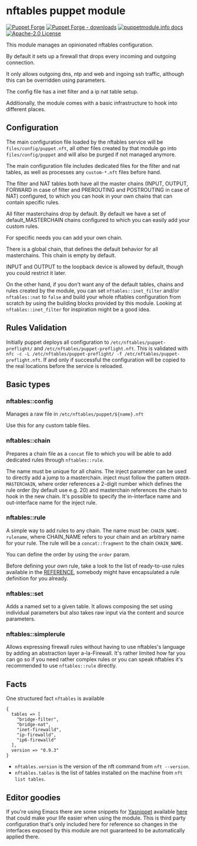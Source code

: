 # nftables puppet module

[![Puppet Forge](https://img.shields.io/puppetforge/v/puppet/nftables.svg)](https://forge.puppetlabs.com/puppet/nftables)
[![Puppet Forge - downloads](https://img.shields.io/puppetforge/dt/puppet/nftables.svg)](https://forge.puppetlabs.com/puppet/nftables)
[![puppetmodule.info docs](http://www.puppetmodule.info/images/badge.png)](http://www.puppetmodule.info/m/puppet-nftables)
[![Apache-2.0 License](https://img.shields.io/github/license/voxpupuli/puppet-nftables.svg)](LICENSE)

This module manages an opinionated nftables configuration.

By default it sets up a firewall that drops every incoming
and outgoing connection.

It only allows outgoing dns, ntp and web and ingoing ssh
traffic, although this can be overridden using parameters.

The config file has a inet filter and a ip nat table setup.

Additionally, the module comes with a basic infrastructure
to hook into different places.

## Configuration

The main configuration file loaded by the nftables service
will be `files/config/puppet.nft`, all other files created
by that module go into `files/config/puppet` and will also
be purged if not managed anymore.

The main configuration file includes dedicated files for
the filter and nat tables, as well as processes any
`custom-*.nft` files before hand.

The filter and NAT tables both have all the master chains
(INPUT, OUTPUT, FORWARD in case of filter and PREROUTING
and POSTROUTING in case of NAT) configured, to which you
can hook in your own chains that can contain specific
rules.

All filter masterchains drop by default.
By default we have a set of default_MASTERCHAIN chains
configured to which you can easily add your custom rules.

For specific needs you can add your own chain.

There is a global chain, that defines the default behavior
for all masterchains. This chain is empty by default.

INPUT and OUTPUT to the loopback device is allowed by
default, though you could restrict it later.

On the other hand, if you don't want any of the default tables, chains
and rules created by the module, you can set `nftables::inet_filter`
and/or `nftables::nat` to `false` and build your whole nftables
configuration from scratch by using the building blocks provided by
this module. Looking at `nftables::inet_filter` for inspiration might
be a good idea.

## Rules Validation

Initially puppet deploys all configuration to
`/etc/nftables/puppet-preflight/` and
`/etc/nftables/puppet-preflight.nft`. This is validated with
`nfc -c -L /etc/nftables/puppet-preflight/ -f /etc/nftables/puppet-preflight.nft`.
If and only if successful the configuration will be copied to
the real locations before the service is reloaded.

## Basic types

### nftables::config

Manages a raw file in `/etc/nftables/puppet/${name}.nft`

Use this for any custom table files.

### nftables::chain

Prepares a chain file as a `concat` file to which you will
be able to add dedicated rules through `nftables::rule`.

The name must be unique for all chains. The inject
parameter can be used to directly add a jump to a
masterchain. inject must follow the pattern
`ORDER-MASTERCHAIN`, where order references a 2-digit
number which defines the rule order (by default use e.g. 20)
and masterchain references the chain to hook in the new
chain. It's possible to specify the in-interface name and
out-interface name for the inject rule.

### nftables::rule

A simple way to add rules to any chain. The name must be:
`CHAIN_NAME-rulename`, where CHAIN_NAME refers to your
chain and an arbitrary name for your rule.
The rule will be a `concat::fragment` to the chain
`CHAIN_NAME`.

You can define the order by using the `order` param.

Before defining your own rule, take a look to the list of ready-to-use rules
available in the
[REFERENCE](https://github.com/voxpupuli/puppet-nftables/blob/master/REFERENCE.md),
somebody might have encapsulated a rule definition for you already.

### nftables::set

Adds a named set to a given table. It allows composing the
set using individual parameters but also takes raw input
via the content and source parameters.

### nftables::simplerule

Allows expressing firewall rules without having to use nftables's language by
adding an abstraction layer a-la-Firewall. It's rather limited how far you can
go so if you need rather complex rules or you can speak nftables it's
recommended to use `nftables::rule` directly.

## Facts

One structured fact `nftables` is available

```
{
  tables => [
    "bridge-filter",
    "bridge-nat",
    "inet-firewalld",
    "ip-firewalld",
    "ip6-firewalld"
  ],
  version => "0.9.3"
}
```

* `nftables.version` is the version of the nft command from `nft --version`.
* `nftables.tables` is the list of tables installed on the machine from `nft list tables`.

## Editor goodies

If you're using Emacs there are some snippets for
[Yasnippet](https://github.com/joaotavora/yasnippet) available
[here](https://github.com/nbarrientos/dotfiles/tree/master/.emacs.d/snippets/puppet-mode)
that could make your life easier when using the module. This is third
party configuration that's only included here for reference so changes
in the interfaces exposed by this module are not guaranteed to be
automatically applied there.

